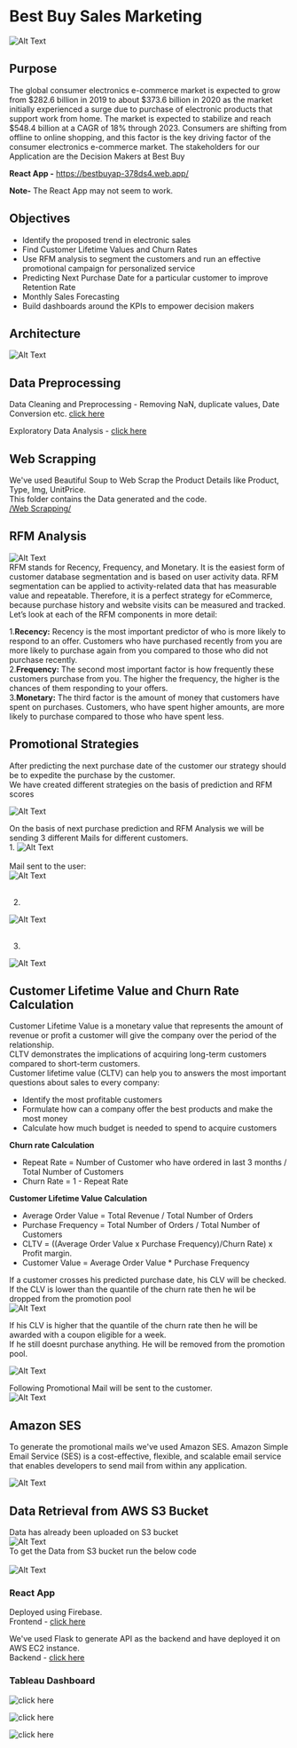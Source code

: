 # Best Buy Sales Marketing

![Alt Text](https://github.com/rushic24/datascience-projects/blob/main/BestBuy%20Digital%20Marketing/Images/BEST%20BUY.png)
<br/>

## Purpose
The global consumer electronics e-commerce market is expected to grow from $282.6 billion in 2019 to about $373.6 billion in 2020 as the market initially experienced a surge due to purchase of electronic products that support work from home. The market is expected to stabilize and reach $548.4 billion at a CAGR of 18% through 2023.
Consumers are shifting from offline to online shopping, and this factor is the key driving factor of the consumer electronics e-commerce market. 
The stakeholders for our Application are the Decision Makers at Best Buy <br/>

<b>React App -</b> https://bestbuyap-378ds4.web.app/ <br/>

<b>Note-</b> The React App may not seem to work.<br/>
## Objectives
<ul>
<li>Identify the proposed trend in electronic sales</li>
<li>Find Customer Lifetime Values and Churn Rates</li>
<li>Use RFM analysis to segment the customers and run an effective promotional campaign for personalized service</li>
<li>Predicting Next Purchase Date for a particular customer to improve Retention Rate</li>
<li>Monthly Sales Forecasting</li>
<li>Build dashboards around the KPIs to empower decision makers</li>
</ul>


## Architecture
![Alt Text](https://github.com/rushic24/datascience-projects/blob/main/BestBuy%20Digital%20Marketing/Images/Architecture.jpg)

## Data Preprocessing

Data Cleaning and Preprocessing - Removing NaN, duplicate values, Date Conversion etc. [click here](https://github.com/rhnyewale/INFO7374-Algorithmic-Digital-Marketing/tree/master/FinalProject/Data%20Preprocessing)<br/>
 
Exploratory Data Analysis - [click here](https://github.com/rhnyewale/INFO7374-Algorithmic-Digital-Marketing/tree/master/FinalProject/EDA)<br/>

## Web Scrapping 
We've used Beautiful Soup to Web Scrap the Product Details like Product, Type, Img, UnitPrice.<br/>
This folder contains the Data generated and the code.<br/>
[/Web Scrapping/](https://github.com/rhnyewale/INFO7374-Algorithmic-Digital-Marketing/tree/master/FinalProject/Web%20Scrapping)

## RFM Analysis

![Alt Text](https://github.com/rushic24/datascience-projects/blob/main/BestBuy%20Digital%20Marketing/Images/RFM%20Analysis.jpg)<br/>
RFM stands for Recency, Frequency, and Monetary. It is the easiest form of customer database segmentation and is based on user activity data. RFM segmentation can be applied to activity-related data that has measurable value and repeatable. Therefore, it is a perfect strategy for eCommerce, because purchase history and website visits can be measured and tracked. Let’s look at each of the RFM components in more detail:<br/>

1.<b>Recency:</b> Recency is the most important predictor of who is more likely to respond to an offer. Customers who have purchased recently from you are more likely to purchase again from you compared to those who did not purchase recently.<br/>
2.<b>Frequency:</b> The second most important factor is how frequently these customers purchase from you. The higher the frequency, the higher is the chances of them responding to your offers.<br/>
3.<b>Monetary:</b> The third factor is the amount of money that customers have spent on purchases. Customers, who have spent higher amounts, are more likely to purchase compared to those who have spent less.<br/>


## Promotional Strategies
After predicting the next purchase date of the customer our strategy should be to expedite the purchase by the customer.<br/>
We have created different strategies on the basis of prediction and RFM scores<br/>

![Alt Text](https://github.com/rushic24/datascience-projects/blob/main/BestBuy%20Digital%20Marketing/Images/Promotional%20Campaign.jpg)<br/>

On the basis of next purchase prediction and RFM Analysis we will be sending 3 different Mails for different customers.<br/>
1. 
![Alt Text](https://github.com/rushic24/datascience-projects/blob/main/BestBuy%20Digital%20Marketing/Images/More50.jpg)<br/><br/>
Mail sent to the user:<br/>
![Alt Text](https://github.com/rushic24/datascience-projects/blob/main/BestBuy%20Digital%20Marketing/Images/Mail50.jpg)<br/><br/>

2. 
![Alt Text](https://github.com/rushic24/datascience-projects/blob/main/BestBuy%20Digital%20Marketing/Images/Mail20to50.jpg)<br/><br/>

3. 
![Alt Text](https://github.com/rushic24/datascience-projects/blob/main/BestBuy%20Digital%20Marketing/Images/MailWithin20.jpg)

## Customer Lifetime Value and Churn Rate Calculation

Customer Lifetime Value is a monetary value that represents the amount of revenue or profit a customer will give the company over the period of the relationship.<br/>
CLTV demonstrates the implications of acquiring long-term customers compared to short-term customers.<br/> 
Customer lifetime value (CLTV) can help you to answers the most important questions about sales to every company:<br/>
<ul>
<li>Identify the most profitable customers</li>
<li>Formulate how can a company offer the best products and make the most money</li>
<li>Calculate how much budget is needed to spend to acquire customers</li>
</ul>
<b>Churn rate Calculation</b><br/>
<ul>
<li>Repeat Rate = Number of Customer who have ordered in last 3 months / Total Number of Customers </li>
<li>Churn Rate = 1 - Repeat Rate </li>
</ul>

<b>Customer Lifetime Value Calculation</b><br/>
<ul>
<li>Average Order Value = Total Revenue / Total Number of Orders</li>
<li>Purchase Frequency =  Total Number of Orders / Total Number of Customers</li>
<li>CLTV = ((Average Order Value x Purchase Frequency)/Churn Rate) x Profit margin.</li>
<li>Customer Value = Average Order Value * Purchase Frequency</li>
</ul>

If a customer crosses his predicted purchase date, his CLV will be checked.<br/>
If the CLV is lower than the quantile of the churn rate then he wil be dropped from the promotion pool<br/>
![Alt Text](https://github.com/rushic24/datascience-projects/blob/main/BestBuy%20Digital%20Marketing/Images/CLVremovedpool.jpg)

If his CLV is higher that the quantile of the churn rate then he will be awarded with a coupon eligible for a week.<br/>
If he still doesnt purchase anything. He will be removed from the promotion pool.<br/>

![Alt Text](https://github.com/rushic24/datascience-projects/blob/main/BestBuy%20Digital%20Marketing/Images/CLVPromo.jpg)

Following Promotional Mail will be sent to the customer.<br/>
![Alt Text](https://github.com/rushic24/datascience-projects/blob/main/BestBuy%20Digital%20Marketing/Images/PromoMail.jpg)


## Amazon SES
To generate the promotional mails we've used Amazon SES.
Amazon Simple Email Service (SES) is a cost-effective, flexible, and scalable email service that enables developers to send mail from within any application.<br/>

![Alt Text](https://github.com/rushic24/datascience-projects/blob/main/BestBuy%20Digital%20Marketing/Images/AWS%20SMTP/step-1.png)

## Data Retrieval from AWS S3 Bucket
Data has already been uploaded on S3 bucket<br/>
![Alt Text](https://github.com/rushic24/datascience-projects/blob/main/BestBuy%20Digital%20Marketing/Images/S3Bucket.png)<br>
To get the Data from S3 bucket run the below code<br/><br/>
![Alt Text](https://github.com/rushic24/datascience-projects/blob/main/BestBuy%20Digital%20Marketing/Images/S3code.jpg)<br/>

### React App

Deployed using Firebase.<br/>
Frontend - [click here](https://github.com/rushic24/datascience-projects/tree/main/BestBuy%20Digital%20Marketing/React%20App/bestbuyfront) <br/>

We've used Flask to generate API as the backend and have deployed it on AWS EC2 instance.<br/>
Backend - [click here](https://github.com/rushic24/datascience-projects/tree/main/BestBuy%20Digital%20Marketing/React%20App/bestbuyback) <br/>


### Tableau Dashboard

![click here](https://github.com/rushic24/datascience-projects/blob/main/BestBuy%20Digital%20Marketing/Tableau%20Dashboards/Customer_Analysis.png)

![click here](https://github.com/rushic24/datascience-projects/blob/main/BestBuy%20Digital%20Marketing/Tableau%20Dashboards/RFM_Analysis.png)

![click here](https://github.com/rushic24/datascience-projects/blob/main/BestBuy%20Digital%20Marketing/Tableau%20Dashboards/Revenue_Demand_Analysis.png)

